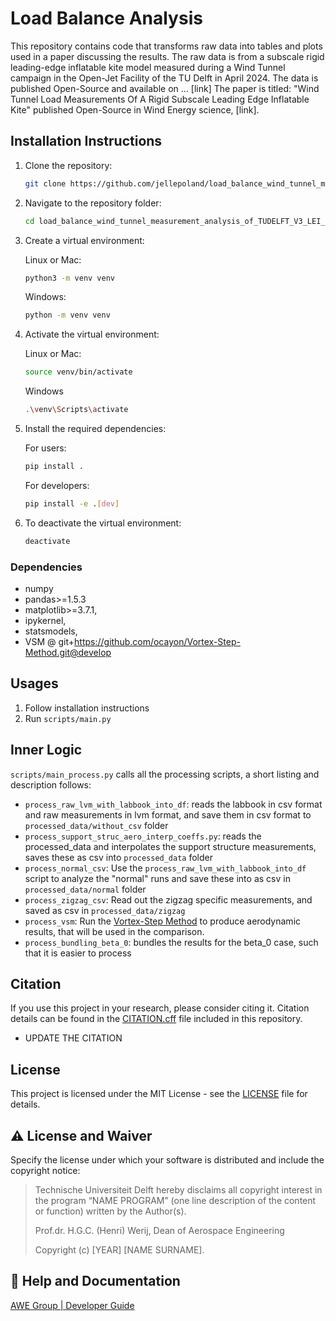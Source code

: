 # Load Balance Analysis
This repository contains code that transforms raw data into tables and plots used in a paper discussing the results. The raw data is from a subscale rigid leading-edge inflatable kite model measured during a Wind Tunnel campaign in the Open-Jet Facility of the TU Delft in April 2024. The data is published Open-Source and available on ... [link] The paper is titled: "Wind Tunnel Load Measurements Of A Rigid Subscale Leading Edge Inflatable Kite" published Open-Source in Wind Energy science, [link].

## Installation Instructions
1. Clone the repository:
    ```bash
    git clone https://github.com/jellepoland/load_balance_wind_tunnel_measurement_analysis_of_TUDELFT_V3_LEI_KITE_scale_model
    ```

2. Navigate to the repository folder:
    ```bash
    cd load_balance_wind_tunnel_measurement_analysis_of_TUDELFT_V3_LEI_KITE_scale_model
    ```
    
3. Create a virtual environment:
   
   Linux or Mac:
    ```bash
    python3 -m venv venv
    ```
    
    Windows:
    ```bash
    python -m venv venv
    ```
    
5. Activate the virtual environment:

   Linux or Mac:
    ```bash
    source venv/bin/activate
    ```

    Windows
    ```bash
    .\venv\Scripts\activate
    ```

6. Install the required dependencies:

   For users:
    ```bash
    pip install .
    ```
        
   For developers:
    ```bash
    pip install -e .[dev]
    ```

7. To deactivate the virtual environment:
    ```bash
    deactivate
    ```
### Dependencies
- numpy
- pandas>=1.5.3
- matplotlib>=3.7.1,
- ipykernel,
- statsmodels,
- VSM @ git+https://github.com/ocayon/Vortex-Step-Method.git@develop


## Usages
1. Follow installation instructions
2. Run `scripts/main.py`

## Inner Logic
`scripts/main_process.py` calls all the processing scripts, a short listing and description follows:
- `process_raw_lvm_with_labbook_into_df`: reads the labbook in csv format and raw measurements in lvm format, and save them in csv format to `processed_data/without_csv` folder
- `process_support_struc_aero_interp_coeffs.py`: reads the processed_data and interpolates the support structure measurements, saves these as csv into `processed_data` folder
- `process_normal_csv`: Use the `process_raw_lvm_with_labbook_into_df` script to analyze the "normal" runs and save these into as csv in `processed_data/normal` folder
- `process_zigzag_csv`: Read out the zigzag specific measurements, and saved as csv in `processed_data/zigzag`
- `process_vsm`: Run the [Vortex-Step Method](https://github.com/ocayon/Vortex-Step-Method/tree/main/src/VSM) to produce aerodynamic results, that will be used in the comparison. 
- `process_bundling_beta_0`: bundles the results for the beta_0 case, such that it is easier to process


## Citation
If you use this project in your research, please consider citing it. 
Citation details can be found in the [CITATION.cff](CITATION.cff) file included in this repository.
- UPDATE THE CITATION


## License
This project is licensed under the MIT License - see the [LICENSE](LICENSE) file for details.

## :warning: License and Waiver

Specify the license under which your software is distributed and include the copyright notice:

> Technische Universiteit Delft hereby disclaims all copyright interest in the program “NAME PROGRAM” (one line description of the content or function) written by the Author(s).
> 
> Prof.dr. H.G.C. (Henri) Werij, Dean of Aerospace Engineering
> 
> Copyright (c) [YEAR] [NAME SURNAME].

## :gem: Help and Documentation
[AWE Group | Developer Guide](https://awegroup.github.io/developer-guide/)


